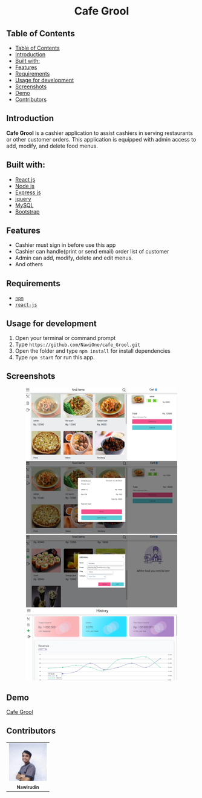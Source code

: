 <h1 align="center">Cafe Grool</h1>

## Table of Contents

- [Table of Contents](#table-of-contents)
- [Introduction](#introduction)
- [Built with:](#built-with)
- [Features](#features)
- [Requirements](#requirements)
- [Usage for development](#usage-for-development)
- [Screenshots](#screenshots)
- [Demo](#demo)
- [Contributors](#contributors)

## Introduction
<b>Cafe Grool</b> is a cashier application to assist cashiers in serving restaurants or other customer orders.
This application is equipped with admin access to add, modify, and delete food menus.

## Built with:
- [React js](https://reactjs.org/)
- [Node js](https://nodejs.org/en/)
- [Express js](https://expressjs.com/)
- [jquery](https://jquery.com/)
- [MySQL](https://www.mysql.com/)
- [Bootstrap](https://getbootstrap.com/)

## Features
* Cashier must sign in before use this app
* Cashier can handle(print or send email) order list of customer
* Admin can add, modify, delete and edit menus.
* And others

## Requirements
* [`npm`](https://www.npmjs.com/get-npm)
* [`react-js`](https://reactjs.org/)


## Usage for development
1. Open your terminal or command prompt
2. Type `https://github.com/NawiOne/cafe_Grool.git`
3. Open the folder and type `npm install` for install dependencies
4. Type `npm start` for run this app.

## Screenshots
<div align="center">
    <img width="400" src="./src/asset/posapp/home.png"> 
    <img width="400" src="./src/asset/posapp/checkout.png">
    <img width="400" src="./src/asset/posapp/add-menu.png">
    <img width="400" src="./src/asset/posapp/history.png">
</div>


## Demo
[Cafe Grool](http://54.197.88.112:8081/)

## Contributors
<center>
  <table>
    <tr>
      <td align="center">
        <a href="https://github.com/NawiOne">
          <img width="100" src="./src/asset/saya.jpg"><br/>
          <sub><b>Nawirudin</b></sub>
        </a>
      </td>
    </tr>
  </table>
</center>